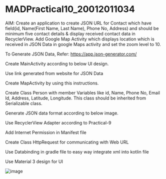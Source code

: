 # MADPractical10_20012011034

AIM: Create an application to create JSON URL for Contact which have field(id, Name(First Name, Last Name), Phone No, Address) and should be minimum five contact details & display received contact data in RecyclerView. Add Google Map Activity which displays location which is received in JSON Data in google Maps activity and set the zoom level to 10.

To Generate JSON Data, Refer: https://app.json-generator.com/

Create MainActivity according to below UI design.

Use link generated from website for JSON Data

Create MapActivity by using this instructions.

Create Class Person with member Variables like id, Name, Phone No, Email Id, Address, Latitude, Longitude. This class should be inherited from Serializable class.

Generate JSON data format according to below image.

Use RecyclerView Adapter according to Practical-9

Add Internet Permission in  Manifest file

Create Class HttpRequest for communicating with Web URL

Use Databinding in gradle file to easy way integrate xml into kotlin file

Use Material 3 design for UI

![image](https://user-images.githubusercontent.com/111893603/202265046-85a3cd91-cf56-4f08-ab99-b666766d42bb.png)

